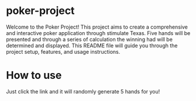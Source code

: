 # poker-project
Welcome to the Poker Project! This project aims to create a comprehensive and interactive poker application through stimulate Texas. Five hands will be presented and through a series of calculation the winning had will be determined and displayed. This README file will guide you through the project setup, features, and usage instructions.

# How to use
Just click the link and it will randomly generate 5 hands for you!
